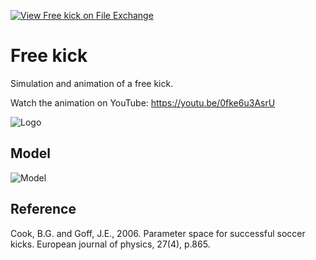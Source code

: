 [![View Free kick on File Exchange](https://www.mathworks.com/matlabcentral/images/matlab-file-exchange.svg)](https://www.mathworks.com/matlabcentral/fileexchange/93530-free-kick)
# Free kick
Simulation and animation of a free kick.

Watch the animation on YouTube: https://youtu.be/0fke6u3AsrU

![Logo](https://www.mathworks.com/matlabcentral/mlc-downloads/downloads/8b9d3f40-a810-4e6b-9c41-13a8aaafabe7/693890c6-be8b-4056-abb8-ce59c23a0aa2/images/1639438889.png)

## Model

![Model](https://www.dropbox.com/s/je4u6uw4vx1c62w/free_kick_model.png?raw=1)

## Reference
Cook, B.G. and Goff, J.E., 2006. Parameter space for successful soccer kicks. European journal of physics, 27(4), p.865.
